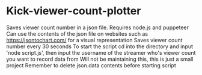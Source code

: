 # Kick-viewer-count-plotter
 Saves viewer count number in a json file. 
 Requires node.js and puppeteer
 Can use the contents of the json file on websites such as  https://jsontochart.com/ for a visual representation
 Saves viewer count number every 30 seconds
 To start the script cd into the directory and input 'node script.js', 
 then input the username of the streamer who's viewer count you want to record data from
 Will not be maintaining this, this is just a small project 
 Remember to delete json.data contents before starting script 
